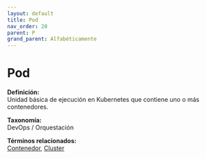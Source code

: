 ```yaml
---
layout: default
title: Pod
nav_order: 20
parent: P
grand_parent: Alfabéticamente
---
```


# Pod

**Definición:**  
Unidad básica de ejecución en Kubernetes que contiene uno o más contenedores.

**Taxonomía:**  
DevOps / Orquestación

**Términos relacionados:**  
[Contenedor](https://maleniski.github.io/diccionario-angl-tec-mx/docs/alfabeticamente/C/contenedor.html), [Cluster](https://maleniski.github.io/diccionario-angl-tec-mx/docs/alfabeticamente/C/cluster.html)
